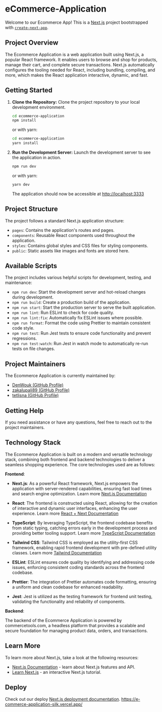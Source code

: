# eCommerce-Application

Welcome to our Ecommerce App! This is a [Next.js](https://nextjs.org/) project bootstrapped with [`create-next-app`](https://github.com/vercel/next.js/tree/canary/packages/create-next-app).

## Project Overview

The Ecommerce Application is a web application built using Next.js, a popular React framework. It enables users to browse and shop for products, manage their cart, and complete secure transactions. Next.js automatically configures the tooling needed for React, including bundling, compiling, and more, which makes the React application interactive, dynamic, and fast.

## Getting Started

1. **Clone the Repository:** Clone the project repository to your local development environment.

   ```bash
   cd ecommerce-application
   npm install
   ```

   or with yarn:

   ```bash
   cd ecommerce-application
   yarn install
   ```

2. **Run the Development Server:** Launch the development server to see the application in action.

   ```bash
   npm run dev
   ```

   or with yarn:

   ```bash
   yarn dev
   ```

   The application should now be accessible at [http://localhost:3333](http://localhost:3333)

## Project Structure

The project follows a standard Next.js application structure:

- `pages`: Contains the application's routes and pages.
- `components`: Reusable React components used throughout the application.
- `styles`: Contains global styles and CSS files for styling components.
- `public`: Static assets like images and fonts are stored here.

## Available Scripts

The project includes various helpful scripts for development, testing, and maintenance:

- `npm run dev`: Start the development server and hot-reload changes during development.
- `npm run build`: Create a production build of the application.
- `npm run start`: Start the production server to serve the built application.
- `npm run lint`: Run ESLint to check for code quality.
- `npm run lint:fix`: Automatically fix ESLint issues where possible.
- `npm run format`: Format the code using Prettier to maintain consistent code style.
- `npm run test`: Run Jest tests to ensure code functionality and prevent regressions.
- `npm run test:watch`: Run Jest in watch mode to automatically re-run tests on file changes.

## Project Maintainers

The Ecommerce Application is currently maintained by:

- [DenWouk (GitHub Profile)](https://github.com/DenWouk)
- [zakalupali89 (GitHub Profile)](https://github.com/zakalupali89)
- [tetlisna (GitHub Profile)](https://github.com/tetlisna)

## Getting Help

If you need assistance or have any questions, feel free to reach out to the project maintainers.

## Technology Stack

The Ecommerce Application is built on a modern and versatile technology stack, combining both frontend and backend technologies to deliver a seamless shopping experience. The core technologies used are as follows:

**Frontend**:

- **Next.js**: As a powerful React framework, Next.js empowers the application with server-rendered capabilities, ensuring fast load times and search engine optimization. Learn more [Next.js Documentation](https://nextjs.org/docs)

- **React**: The frontend is constructed using React, allowing for the creation of interactive and dynamic user interfaces, enhancing the user experience. Learn more [React + Next Documentation](https://react.dev/learn/start-a-new-react-project)

- **TypeScript**: By leveraging TypeScript, the frontend codebase benefits from static typing, catching errors early in the development process and providing better tooling support. Learn more [TypeScript Documentation](https://www.typescriptlang.org/docs/)

- **Tailwind CSS**: Tailwind CSS is employed as the utility-first CSS framework, enabling rapid frontend development with pre-defined utility classes. Learn more [Tailwind Documentation](https://tailwindui.com/documentation)

- **ESLint**: ESLint ensures code quality by identifying and addressing code issues, enforcing consistent coding standards across the frontend codebase.

- **Prettier**: The integration of Prettier automates code formatting, ensuring a uniform and clean codebase for enhanced readability.

- **Jest**: Jest is utilized as the testing framework for frontend unit testing, validating the functionality and reliability of components.

**Backend**:

The backend of the Ecommerce Application is powered by commercetools.com, a headless platform that provides a scalable and secure foundation for managing product data, orders, and transactions.

## Learn More

To learn more about Next.js, take a look at the following resources:

- [Next.js Documentation](https://nextjs.org/docs) - learn about Next.js features and API.
- [Learn Next.js](https://nextjs.org/learn) - an interactive Next.js tutorial.

## Deploy

Check out our deploy [Next.js deployment documentation](https://nextjs.org/docs/deployment).
https://e-commerce-application-silk.vercel.app/

